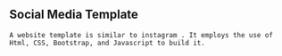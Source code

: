 ## Social Media Template
```
A website template is similar to instagram . It employs the use of Html, CSS, Bootstrap, and Javascript to build it.
```